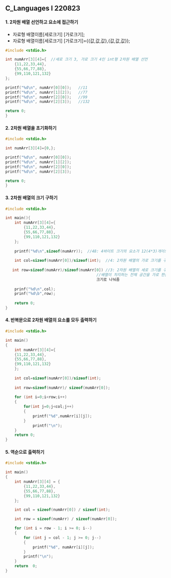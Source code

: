 ## C_Languages l 220823



#### 1. 2차원 배열  선언하고 요소에 접근하기

- 자료형 배열이름[세로크기] [가로크기];
- 자료형 배열이름[세로크기] [가로크기]={{값,값,값},{값,값,값}};

```c
#include <stdio.h>

int numArr[3][4]={	//세로 크기 3, 가로 크기 4인 int형 2차원 배열 선언
	{11,22,33,44},
	{55,66,77,88},
	{99,110,121,132}
};

printf("%d\n", numArr[0][0]);	//11
printf("%d\n", numArr[1][2]);	//77
printf("%d\n", numArr[2][0]);	//99
printf("%d\n", numArr[2][3]);	//132

return 0;
}
```



#### 2. 2차원 배열을 초기화하기

```c
#include <stdio.h>

int numArr[3][4]={0,};

printf("%d\n", numArr[0][0]);	
printf("%d\n", numArr[1][2]);	
printf("%d\n", numArr[2][0]);	
printf("%d\n", numArr[2][3]);	

return 0;
}
```



#### 3.  2차원 배열의 크기 구하기



```c
#include <stdio.h>

int main(){
	int numArr[3][4]={
		{11,22,33,44},
		{55,66,77,88},
		{99,110,121,132}
	};
	
	printf("%d\n",sizeof(numArr));	//48: 4바이트 크기의 요소가 12(4*3)개이므로 48
	
	int col=sizeof(numArr[0])/sizeof(int);	//4: 2차원 배열의 가로 크기를 구할 때는 											//가로 한 줄의 크기를 요소의 크기로 나눔
    
   int row=sizeof(numArr)/sizeof(numArr[0]) //3: 2차원 배열의 세로 크기를 구할 때
   										//배열이 차지하는 전체 공간을 가로 한줄의
   										크기로 나눠줌
   	
   	prinf("%d\n",col);
   	prinf("%d\b",row);
   	
   	return 0;
}
```





#### 4. 반복문으로 2차원 배열의 요소를 모두 출력하기

```c
#include <stdio.h>

int main()
{
	int numArr[3][4]={
	{11,22,33,44},
	{55,66,77,88},
	{99,110,121,132}
	};
	
	int col=sizeof(numArr[0])/sizeof(int);
	
	int row=sizeof(numArr)/ sizeof(numArr[0]);
	
	for (int i=0;i<row;i++)
	{
		for(int j=0;j<col;j++)
		{
			printf("%d",numArr[i][j]);
		}
			printf("\n");
	}
	return 0;
}
```



#### 5. 역순으로 출력하기

```c
#include <stdio.h>

int main()
{
	int numArr[3][4] = {
		{11,22,33,44},
		{55,66,77,88},
		{99,110,121,132}
	};

	int col = sizeof(numArr[0]) / sizeof(int);

	int row = sizeof(numArr) / sizeof(numArr[0]);

	for (int i = row - 1; i >= 0; i--)
	{
		for (int j = col - 1; j >= 0; j--)
		{
			printf("%d", numArr[i][j]);
		}
		printf("\n");
	}
	return  0;
}
```


